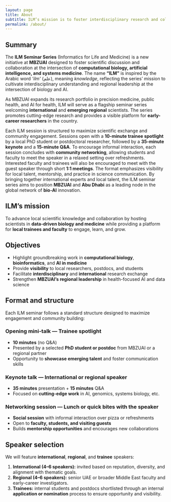```yaml
---
layout: page
title: About
subtitle: ILM’s mission is to foster interdisciplinary research and collaboration across computational biology, AI, and systems medicine.
permalink: /about/
---
```


## Summary

The **ILM Seminar Series** (Informatics for Life and Medicine) is a new initiative at **MBZUAI** designed to foster scientific discussion and collaboration at the intersection of **computational biology, artificial intelligence, and systems medicine**. The name **“ILM”** is inspired by the Arabic word _‘ilm'_ (علم), meaning _knowledge_, reflecting the series’ mission to cultivate interdisciplinary understanding and regional leadership at the intersection of biology and AI.

As MBZUAI expands its research portfolio in precision medicine, public health, and AI for health, ILM will serve as a flagship seminar series welcoming **international** and **emerging regional** scientists. The series promotes cutting-edge research and provides a visible platform for **early-career researchers** in the country.

Each ILM session is structured to maximize scientific exchange and community engagement. Sessions open with a **10-minute trainee spotlight** by a local PhD student or postdoctoral researcher, followed by a **35-minute keynote** and a **15-minute Q&A**. To encourage informal interaction, each session concludes with **community networking**, allowing students and faculty to meet the speaker in a relaxed setting over refreshments. Interested faculty and trainees will also be encouraged to meet with the guest speaker through short **1:1 meetings**. The format emphasizes visibility for local talent, mentorship, and practice in science communication. By bringing together international experts and local talent, the ILM seminar series aims to position **MBZUAI** and **Abu Dhabi** as a leading node in the global network of **bio-AI** innovation.

## ILM’s mission

To advance local scientific knowledge and collaboration by hosting scientists in **data-driven biology and medicine** while providing a platform for **local trainees and faculty** to engage, learn, and grow.

## Objectives

- Highlight groundbreaking work in **computational biology**, **bioinformatics**, and **AI in medicine**
- Provide **visibility** to local researchers, postdocs, and students
- Facilitate **interdisciplinary** and **international** research exchange
- Strengthen **MBZUAI’s regional leadership** in health-focused AI and data science

## Format and structure

Each ILM seminar follows a standard structure designed to maximize engagement and community building:

### Opening mini-talk — Trainee spotlight

- **10 minutes** (no Q&A)
- Presented by a selected **PhD student or postdoc** from MBZUAI or a regional partner
- Opportunity to **showcase emerging talent** and foster communication skills

### Keynote talk — International or regional speaker

- **35 minutes** presentation + **15 minutes** Q&A
- Focused on **cutting-edge work** in AI, genomics, systems biology, etc.

### Networking session — Lunch or quick bites with the speaker

- **Social session** with informal interaction over pizza or refreshments
- Open to **faculty, students, and visiting guests**
- Builds **mentorship opportunities** and encourages new collaborations

## Speaker selection

We will feature **international**, **regional**, and **trainee** speakers:

1. **International (4–6 speakers):** invited based on reputation, diversity, and alignment with thematic goals.
2. **Regional (4–6 speakers):** senior UAE or broader Middle East faculty and early-career investigators.
3. **Trainees:** internal students and postdocs shortlisted through an internal **application or nomination** process to ensure opportunity and visibility.
